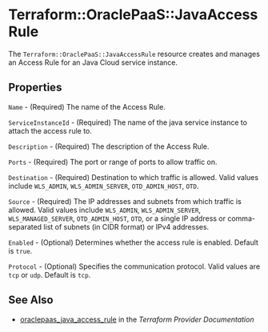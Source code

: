 # Terraform::OraclePaaS::JavaAccessRule

The `Terraform::OraclePaaS::JavaAccessRule` resource creates and manages an Access Rule for an Java Cloud service instance.

## Properties

`Name` - (Required) The name of the Access Rule.

`ServiceInstanceId` - (Required) The name of the java service instance to attach
the access rule to.

`Description` - (Required) The description of the Access Rule.

`Ports` - (Required) The port or range of ports to allow traffic on.

`Destination` - (Required) Destination to which traffic is allowed. Valid values include `WLS_ADMIN`, `WLS_ADMIN_SERVER`, `OTD_ADMIN_HOST`, `OTD`.

`Source` - (Required) The IP addresses and subnets from which traffic is allowed. Valid values include `WLS_ADMIN`, `WLS_ADMIN_SERVER`,
`WLS_MANAGED_SERVER`, `OTD_ADMIN_HOST`, `OTD`, or a single IP address or comma-separated list of subnets (in CIDR format) or IPv4 addresses.

`Enabled` - (Optional) Determines whether the access rule is enabled. Default is `true`.

`Protocol` - (Optional) Specifies the communication protocol. Valid values are `tcp` or `udp`.
Default is `tcp`.


## See Also

* [oraclepaas_java_access_rule](https://www.terraform.io/docs/providers/oraclepaas/r/java_access_rule.html) in the _Terraform Provider Documentation_